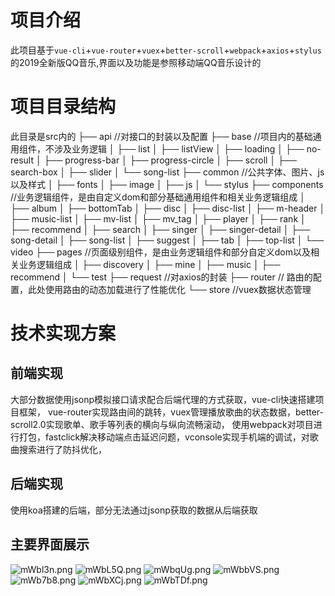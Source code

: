 # 项目介绍
此项目基于`vue-cli`+`vue-router`+`vuex`+`better-scroll`+`webpack`+`axios`+`stylus`的2019全新版QQ音乐,界面以及功能是参照移动端QQ音乐设计的
# 项目目录结构
此目录是src内的
├── api   //对接口的封装以及配置
├── base  //项目内的基础通用组件，不涉及业务逻辑
│   ├── list
│   ├── listView
│   ├── loading
│   ├── no-result
│   ├── progress-bar
│   ├── progress-circle
│   ├── scroll
│   ├── search-box
│   ├── slider
│   └── song-list
├── common //公共字体、图片、js以及样式
│   ├── fonts
│   ├── image
│   ├── js
│   └── stylus
├── components //业务逻辑组件，是由自定义dom和部分基础通用组件和相关业务逻辑组成
│   ├── album
│   ├── bottomTab
│   ├── disc
│   ├── disc-list
│   ├── m-header
│   ├── music-list
│   ├── mv-list
│   ├── mv_tag
│   ├── player
│   ├── rank
│   ├── recommend
│   ├── search
│   ├── singer
│   ├── singer-detail
│   ├── song-detail
│   ├── song-list
│   ├── suggest
│   ├── tab
│   ├── top-list
│   └── video
├── pages  //页面级别组件，是由业务逻辑组件和部分自定义dom以及相关业务逻辑组成
│   ├── discovery
│   ├── mine
│   ├── music
│   ├── recommend
│   └── test
├── request //对axios的封装
├── router // 路由的配置，此处使用路由的动态加载进行了性能优化
└── store //vuex数据状态管理
# 技术实现方案
## 前端实现
大部分数据使用jsonp模拟接口请求配合后端代理的方式获取，vue-cli快速搭建项目框架，
vue-router实现路由间的跳转，vuex管理播放歌曲的状态数据，better-scroll2.0实现歌单、歌手等列表的横向与纵向流畅滚动，
使用webpack对项目进行打包，fastclick解决移动端点击延迟问题，vconsole实现手机端的调试，对歌曲搜索进行了防抖优化，
## 后端实现
使用koa搭建的后端，部分无法通过jsonp获取的数据从后端获取
## 主要界面展示
![mWbl3n.png](https://s2.ax1x.com/2019/08/26/mWbl3n.png "歌单推荐")
![mWbL5Q.png](https://s2.ax1x.com/2019/08/26/mWbL5Q.png "专属推荐")
![mWbqUg.png](https://s2.ax1x.com/2019/08/26/mWbqUg.png "歌手排行")
![mWbbVS.png](https://s2.ax1x.com/2019/08/26/mWbbVS.png "歌曲排行榜")
![mWb7b8.png](https://s2.ax1x.com/2019/08/26/mWb7b8.png "歌手详情")
![mWbXCj.png](https://s2.ax1x.com/2019/08/26/mWbXCj.png "播放界面")
![mWbTDf.png](https://s2.ax1x.com/2019/08/26/mWbTDf.png "搜索界面")
